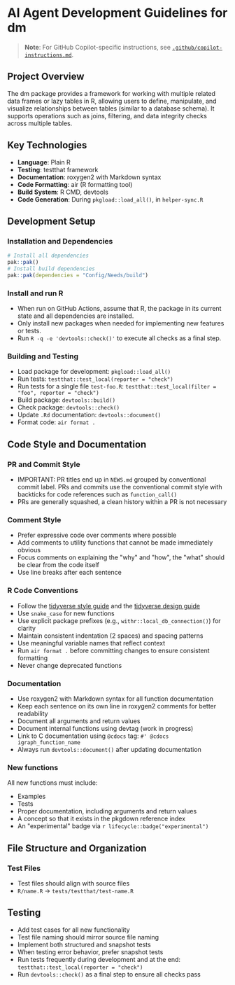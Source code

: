 # AI Agent Development Guidelines for dm

> **Note**: For GitHub Copilot-specific instructions, see [`.github/copilot-instructions.md`](.github/copilot-instructions.md).

## Project Overview

The dm package provides a framework for working with multiple related data frames or lazy tables in R, allowing users to define, manipulate, and visualize relationships between tables (similar to a database schema). It supports operations such as joins, filtering, and data integrity checks across multiple tables.

## Key Technologies

- **Language**: Plain R
- **Testing**: testthat framework
- **Documentation**: roxygen2 with Markdown syntax
- **Code Formatting**: air (R formatting tool)
- **Build System**: R CMD, devtools
- **Code Generation**: During `pkgload::load_all()`, in `helper-sync.R`

## Development Setup

### Installation and Dependencies

```r
# Install all dependencies
pak::pak()
# Install build dependencies
pak::pak(dependencies = "Config/Needs/build")
```

### Install and run R

- When run on GitHub Actions, assume that R, the package in its current state and all dependencies are installed.
- Only install new packages when needed for implementing new features or tests.
- Run `R -q -e 'devtools::check()'` to execute all checks as a final step.

### Building and Testing

- Load package for development: `pkgload::load_all()`
- Run tests: `testthat::test_local(reporter = "check")`
- Run tests for a single file `test-foo.R`: `testthat::test_local(filter = "foo", reporter = "check")`
- Build package: `devtools::build()`
- Check package: `devtools::check()`
- Update `.Rd` documentation: `devtools::document()`
- Format code: `air format .`

## Code Style and Documentation

### PR and Commit Style

- IMPORTANT: PR titles end up in `NEWS.md` grouped by conventional commit label. PRs and commits use the conventional commit style with backticks for code references such as `function_call()`
- PRs are generally squashed, a clean history within a PR is not necessary

### Comment Style

- Prefer expressive code over comments where possible
- Add comments to utility functions that cannot be made immediately obvious
- Focus comments on explaining the "why" and "how", the "what" should be clear from the code itself
- Use line breaks after each sentence

### R Code Conventions

- Follow the [tidyverse style guide](https://style.tidyverse.org) and the [tidyverse design guide](https://design.tidyverse.org)
- Use `snake_case` for new functions
- Use explicit package prefixes (e.g., `withr::local_db_connection()`) for clarity
- Maintain consistent indentation (2 spaces) and spacing patterns
- Use meaningful variable names that reflect context
- Run `air format .` before committing changes to ensure consistent formatting
- Never change deprecated functions

### Documentation

- Use roxygen2 with Markdown syntax for all function documentation
- Keep each sentence on its own line in roxygen2 comments for better readability
- Document all arguments and return values
- Document internal functions using devtag (work in progress)
- Link to C documentation using `@cdocs` tag: `#' @cdocs igraph_function_name`
- Always run `devtools::document()` after updating documentation

### New functions

All new functions must include:

- Examples
- Tests
- Proper documentation, including arguments and return values
- A concept so that it exists in the pkgdown reference index
- An "experimental" badge via `r lifecycle::badge("experimental")`

## File Structure and Organization

### Test Files

- Test files should align with source files
- `R/name.R` → `tests/testthat/test-name.R`

## Testing

- Add test cases for all new functionality
- Test file naming should mirror source file naming
- Implement both structured and snapshot tests
- When testing error behavior, prefer snapshot tests
- Run tests frequently during development and at the end: `testthat::test_local(reporter = "check")`
- Run `devtools::check()` as a final step to ensure all checks pass
